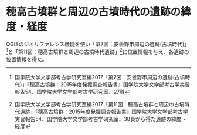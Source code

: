 # 穂高古墳群と周辺の古墳時代の遺跡の緯度・経度
QGISのジオリファレンス機能を使い「第7図：安曇野市周辺の遺跡(古墳時代)」[^1]と「第11図：穂高古墳群と周辺の古墳時代遺跡」[^2]に位置情報を与え、各遺跡の位置情報を得た。

[^1]: 国学院大学文学部考古学研究室編2017「第7図：安曇野市周辺の遺跡(古墳時代)」『穂高古墳群：2015年度発掘調査報告書』国学院大学文学部考古学実習報告54、国学院大学文学部考古学研究室、27頁
[^2]: 国学院大学文学部考古学研究室編2017「第11図：穂高古墳群と周辺の古墳時代遺跡」『穂高古墳群：2015年度発掘調査報告書』国学院大学文学部考古学実習報告54、国学院大学文学部考古学研究室、38頁から得た遺跡の緯度・経度
